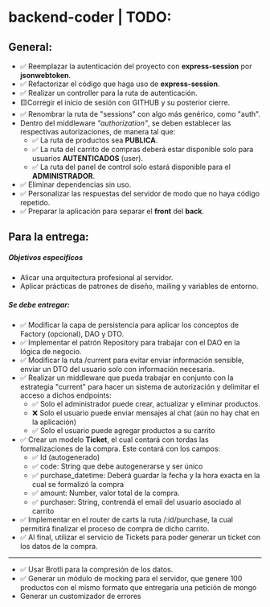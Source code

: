 # backend-coder | TODO:


## General:

* ✅ Reemplazar la autenticación del proyecto con **express-session** por **jsonwebtoken**.
* ✅ Refactorizar el código que haga uso de **express-session**. 
* ✅ Realizar un controller para la ruta de autenticación.
* 🟨Corregir el inicio de sesión con GITHUB y su posterior cierre.
* ✅ Renombrar la ruta de "sessions" con algo más genérico, como "auth".
* Dentro del middleware *"authorization"*, se deben establecer las respectivas autorizaciones, de manera tal que:
    * ✅ La ruta de productos sea **PUBLICA**.
    * ✅ La ruta del carrito de compras deberá estar disponible solo para usuarios  **AUTENTICADOS** (user).
    * ✅ La ruta del panel de control solo estará disponible para el **ADMINISTRADOR**.
* ✅ Eliminar dependencias sin uso.
* ✅ Personalizar las respuestas del servidor de modo que no haya código repetido.
* ✅ Preparar la aplicación para separar el **front** del **back**.


## Para la entrega:

##### Objetivos especificos
* Alicar una arquitectura profesional al servidor.
* Aplicar prácticas de patrones de diseño, mailing y variables de entorno.

##### Se debe entregar:
* ✅ Modificar la capa de persistencia para aplicar los conceptos de Factory (opcional), DAO y DTO.
* ✅ Implementar el patrón Repository para trabajar con el DAO en la lógica de negocio.
* ✅ Modificar la ruta /current para evitar enviar información sensible, enviar un DTO del usuario solo con información necesaria.
* ✅ Realizar un middleware que pueda trabajar en conjunto con la estrategia "current" para hacer un sistema de autorización y delimitar el acceso a dichos endpoints:
    * ✅ Solo el administrador puede crear, actualizar y eliminar productos. 
    * ❌ Solo el usuario puede enviar mensajes al chat (aún no hay chat en la aplicación)
    * ✅ Solo el usuario puede agregar productos a su carrito
* ✅ Crear un modelo **Ticket**, el cual contará con tordas las formalizaciones de la compra. Este contará con los campos:
    * ✅ Id (autogenerado) 
    * ✅ code: String que debe autogenerarse y ser único 
    * ✅ purchase_datetime: Deberá guardar la fecha y la hora exacta en la cual se formalizó la compra
    * ✅ amount: Number, valor total de la compra.
    * ✅ purchaser: String, contrendá el email del usuario asociado al carrito
* ✅ Implementar en el router de carts la ruta /:id/purchase, la cual permitirá finalizar el proceso de compra de dicho carrito.
* ✅ Al final, utilizar el servicio de Tickets para poder generar un ticket con los datos de la compra.

---
* ✅ Usar Brotli para la compresión de los datos.
* ✅ Generar un módulo de mocking para el servidor, que genere 100 productos con el mismo formato que entregaría una petición de mongo
* Generar un customizador de errores
